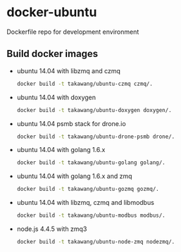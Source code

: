 # docker-ubuntu
Dockerfile repo for development environment

## Build docker images

- ubuntu 14.04 with libzmq and czmq

    ```bash
    docker build -t takawang/ubuntu-czmq czmq/.
    ```

- ubuntu 14.04 with doxygen

    ```bash
    docker build -t takawang/ubuntu-doxygen doxygen/.
    ```

- ubuntu 14.04 psmb stack for drone.io

    ```bash
    docker build -t takawang/ubuntu-drone-psmb drone/.
    ```

- ubuntu 14.04 with golang 1.6.x

    ```bash
    docker build -t takawang/ubuntu-golang golang/.
    ```

- ubuntu 14.04 with golang 1.6.x and zmq

    ```bash
    docker build -t takawang/ubuntu-gozmq gozmq/.
    ```

- ubuntu 14.04 with libzmq, czmq and libmodbus

    ```bash
    docker build -t takawang/ubuntu-modbus modbus/.
    ```

- node.js 4.4.5 with zmq3

    ```bash
    docker build -t takawang/ubuntu-node-zmq nodezmq/.
    ```